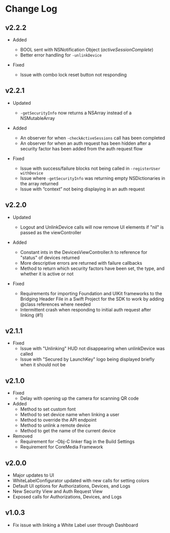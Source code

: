 Change Log
==========

v2.2.2
------
* Added
  * BOOL sent with NSNotification Object (*activeSessionComplete*)
  * Better error handling for `-unlinkDevice`

* Fixed
  * Issue with combo lock reset button not responding

v2.2.1
------
* Updated
  * `-getSecurityInfo` now returns a NSArray instead of a NSMutableArray

* Added
  * An observer for when `-checkActiveSessions` call has been completed
  * An observer for when an auth request has been hidden after a security factor has been added from the auth request flow

* Fixed
  * Issue with success/failure blocks not being called in `-registerUser withDevice`
  * Issue where `-getSecurityInfo` was returning empty NSDictionaries in the array returned
  * Issue with “context” not being displaying in an auth request

v2.2.0
------
* Updated
  * Logout and UnlinkDevice calls will now remove UI elements if "nil" is passed as the viewController

* Added
  * Constant ints in the DevicesViewController.h to reference for "status" of devices returned
  * More descriptive errors are returned with failure callbacks
  * Method to return which security factors have been set, the type, and whether it is active or not

* Fixed
  * Requirements for importing Foundation and UIKit frameworks to the Bridging Header File in a Swift Project for the SDK to work by adding @class references where needed
  * Intermittent crash when responding to initial auth request after linking (#1)

v2.1.1
------

* Fixed
  * Issue with "Unlinking" HUD not disappearing when unlinkDevice was called
  * Issue with "Secured by LaunchKey" logo being displayed briefly when it should not be

v2.1.0
------

* Fixed
  * Delay with opening up the camera for scanning QR code
* Added
	* Method to set custom font
	* Method to set device name when linking a user
	* Method to override the API endpoint
	* Method to unlink a remote device
	* Method to get the name of the current device
* Removed
	* Requirement for -Obj-C linker flag in the Build Settings
	* Requirement for CoreMedia Framework
	

v2.0.0
------

* Major updates to UI
* WhiteLabelConfigurator updated with new calls for setting colors
* Default UI options for Authorizations, Devices, and Logs
* New Security View and Auth Request View
* Exposed calls for Authorizations, Devices, and Logs

v1.0.3
-----

* Fix issue with linking a White Label user through Dashboard
